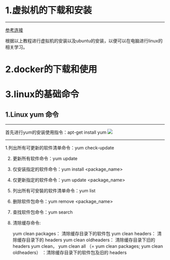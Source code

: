 # 1.虚拟机的下载和安装
---
[参考连接](https://blog.csdn.net/qq_42417071/article/details/136327674)

根据以上教程进行虚拟机的安装以及ubuntu的安装，以便可以在电脑进行linux的相关学习。

# 2.docker的下载和使用

# 3.linux的基础命令

## 1.Linux yum 命令

---

首先进行yum的安装使用指令：apt-get install yum
![](C:\Users\13304\Desktop\学习图像\1.png)

---
   1.列出所有可更新的软件清单命令：yum check-update

   2. 更新所有软件命令：yum update

   3. 仅安装指定的软件命令：yum install <package_name>

   4. 仅更新指定的软件命令：yum update <package_name>

   5. 列出所有可安裝的软件清单命令：yum list

   6. 删除软件包命令：yum remove <package_name>

   7. 查找软件包命令：yum search <keyword>

   8. 清除缓存命令:

        yum clean packages： 清除缓存目录下的软件包
        yum clean headers： 清除缓存目录下的 headers
        yum clean oldheaders： 清除缓存目录下旧的 headers
        yum clean， yum clean all （= yum clean packages; yum clean oldheaders） ：清除缓存目录下的软件包及旧的 headers